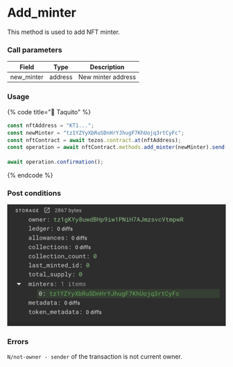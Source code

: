 # Add\_minter

This method is used to add NFT minter.

### Call parameters

| Field       | Type    | Description        |
| ----------- | ------- | ------------------ |
| new\_minter | address | New minter address |

### Usage

{% code title="🌮 Taquito" %}
```javascript
const nftAddress = "KT1...";
const newMinter = "tz1YZYyXbRuSDnHrYJhugF7KhUojq3rtCyFc";
const nftContract = await tezos.contract.at(nftAddress);
const operation = await nftContract.methods.add_minter(newMinter).send();

await operation.confirmation();
```
{% endcode %}

### Post conditions

![](<../../../../../.gitbook/assets/image (11) (1) (1).png>)

### Errors

`N/not-owner - sender` of the transaction is not current owner.
